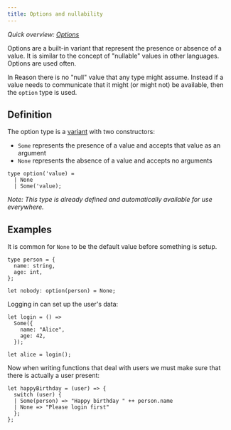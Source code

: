 ```yaml
---
title: Options and nullability
---
```


_Quick overview: [Options](overview.md#options)_

Options are a built-in variant that represent the presence or absence of a
value. It is similar to the concept of "nullable" values in other languages.
Options are used often.

In Reason there is no "null" value that any type might assume. Instead if a
value needs to communicate that it might (or might not) be available, then the
`option` type is used.

## Definition

The option type is a [variant](variant.md) with two constructors:

- `Some` represents the presence of a value and accepts that value as an argument
- `None` represents the absence of a value and accepts no arguments

```reason
type option('value) =
  | None
  | Some('value);
```

_Note: This type is already defined and automatically available for use
everywhere._

## Examples

It is common for `None` to be the default value before something is setup.

```reason
type person = {
  name: string,
  age: int,
};

let nobody: option(person) = None;
```

Logging in can set up the user's data:

```reason
let login = () =>
  Some({
    name: "Alice",
    age: 42,
  });

let alice = login();
```

Now when writing functions that deal with users we must make sure that there is
actually a user present:

```reason
let happyBirthday = (user) => {
  switch (user) {
  | Some(person) => "Happy birthday " ++ person.name
  | None => "Please login first"
  };
};
```
